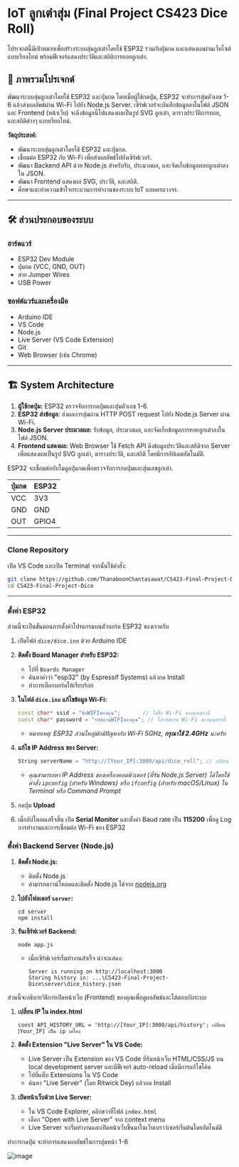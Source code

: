 # IoT ลูกเต๋าสุ่ม (Final Project CS423 Dice Roll)

โปรเจกต์นี้มีเป้าหมายเพื่อสร้างระบบสุ่มลูกเต๋าโดยใช้ ESP32 ร่วมกับปุ่มกด และแสดงผลผ่านเว็บไซต์แบบเรียลไทม์ พร้อมฟีเจอร์แสดงประวัติและสถิติการทอยลูกเต๋า.

## 🌟 ภาพรวมโปรเจกต์

พัฒนาระบบสุ่มลูกเต๋าโดยใช้ ESP32 และปุ่มกด โดยเมื่อผู้ใช้กดปุ่ม, ESP32 จะทำการสุ่มตัวเลข 1-6 แล้วส่งผลลัพธ์ผ่าน Wi-Fi ไปยัง Node.js Server. เซิร์ฟเวอร์จะบันทึกข้อมูลลงในไฟล์ JSON และ Frontend (หน้าเว็บ) จะดึงข้อมูลนี้ไปแสดงผลเป็นรูป SVG ลูกเต๋า, ตารางประวัติการทอย, และสถิติต่างๆ แบบเรียลไทม์.

**วัตถุประสงค์:**

* พัฒนาระบบสุ่มลูกเต๋าโดยใช้ ESP32 และปุ่มกด.
* เชื่อมต่อ ESP32 กับ Wi-Fi เพื่อส่งผลลัพธ์ไปยังเซิร์ฟเวอร์.
* พัฒนา Backend API ด้วย Node.js สำหรับรับ, ประมวลผล, และจัดเก็บข้อมูลทอยลูกเต๋าลงใน JSON.
* พัฒนา Frontend แสดงผล SVG, ประวัติ, และสถิติ.
* ศึกษาและทำความเข้าใจกระบวนการทำงานของระบบ IoT แบบครบวงจร.

---

## 🛠️ ส่วนประกอบของระบบ

### ฮาร์ดแวร์

* ESP32 Dev Module 
* ปุ่มกด (VCC, GND, OUT) 
* สาย Jumper Wires 
* USB Power 

### ซอฟต์แวร์และเครื่องมือ

* Arduino IDE 
* VS Code 
* Node.js 
* Live Server (VS Code Extension) 
* Git 
* Web Browser (เช่น Chrome) 

---

## 🏗️ System Architecture

1.  **ผู้ใช้กดปุ่ม:** ESP32 ตรวจจับการกดปุ่มและสุ่มตัวเลข 1-6.
2.  **ESP32 ส่งข้อมูล:** ส่งผลการสุ่มผ่าน HTTP POST request ไปยัง Node.js Server ผ่าน Wi-Fi.
3.  **Node.js Server ประมวลผล:** รับข้อมูล, ประมวลผล, และจัดเก็บข้อมูลการทอยลูกเต๋าลงในไฟล์ JSON.
4.  **Frontend แสดงผล:** Web Browser ใช้ Fetch API ดึงข้อมูลประวัติและสถิติจาก Server เพื่อแสดงผลเป็นรูป SVG ลูกเต๋า, ตารางประวัติ, และสถิติ โดยมีการอัปเดตอัตโนมัติ.

ESP32 จะเชื่อมต่อกับโมดูลปุ่มกดเพื่อตรวจจับการกดปุ่มและสุ่มเลขลูกเต๋า.

| ปุ่มกด | ESP32   |
| :----- | :------ |
| VCC    | 3V3     |
| GND    | GND     |
| OUT    | GPIO4   |


---

### Clone Repository

เปิด VS Code และเปิด Terminal จากนั้นใช้คำสั่ง:

```bash
git clone https://github.com/ThanaboonChantasawat/CS423-Final-Project-Dice.git
cd CS423-Final-Project-Dice 
```
---
### ตั้งค่า ESP32

ส่วนนี้จะเป็นขั้นตอนการตั้งค่าโปรแกรมบนตัวบอร์ด ESP32 ของเราครับ

1.  เปิดไฟล์ `dice/dice.ino` ด้วย Arduino IDE

2.  **ติดตั้ง Board Manager สำหรับ ESP32:**
    * ไปที่ `Boards Manager`
    * ค้นหาคำว่า "esp32" (by Espressif Systems) แล้วกด Install
    * ทำการเลือกบอร์ดให้เรียบร้อย

4.  **ในไฟล์ `dice.ino` แก้ไขข้อมูล Wi-Fi:**
    ```cpp
    const char* ssid = "ชื่อWIFIของคุณ";       // ใส่ชื่อ Wi-Fi ของคุณตรงนี้
    const char* password = "รหัสผ่านWIFIของคุณ"; // ใส่รหัสผ่าน Wi-Fi ของคุณตรงนี้
    ```
    * *หมายเหตุ: ESP32 ส่วนใหญ่มักมีปัญหากับ Wi-Fi 5GHz, **กรุณาใช้ 2.4GHz** นะครับ*

5.  **แก้ไข IP Address ของ Server:**
    ```cpp
    String serverName = "http://[Your_IP]:3000/api/dice_roll"; // เปลี่ยน [Your_IP] เป็น IP Address ของเครื่องคอมพิวเตอร์ที่รัน Node.js Server
    ```
    * *คุณสามารถหา IP Address ของเครื่องคอมพิวเตอร์ (ที่รัน Node.js Server) ได้โดยใช้คำสั่ง `ipconfig` (สำหรับ Windows) หรือ `ifconfig` (สำหรับ macOS/Linux) ใน Terminal หรือ Command Prompt*

6.  กดปุ่ม **Upload**

7.  เมื่ออัปโหลดเสร็จสิ้น เปิด **Serial Monitor** และตั้งค่า Baud rate เป็น **115200** เพื่อดู Log การทำงานและการเชื่อมต่อ Wi-Fi ของ ESP32
### ตั้งค่า Backend Server (Node.js)

1.  **ติดตั้ง Node.js:**
    * ติดตั้ง Node.js
    * สามารถดาวน์โหลดและติดตั้ง Node.js ได้จาก [nodejs.org](https://nodejs.org/)

2.  **ไปยังโฟลเดอร์ `server`:**
      ```
      cd server
      npm install
      ```   
3.  **รันเซิร์ฟเวอร์ Backend:**
   
        node app.js

    
    * เมื่อเซิร์ฟเวอร์เริ่มทำงานสำเร็จ น่าจะแสดง:
        ```
        Server is running on http://localhost:3000
        Storing history in: ...\CS423-Final-Project-Dice\server\dice_history.json
        ```

ส่วนนี้จะอธิบายวิธีการเปิดหน้าเว็บ (Frontend) ของคุณเพื่อดูผลลัพธ์และโต้ตอบกับระบบ

1.  **เปลี่ยน IP ใน index.html**
    ```
    const API_HISTORY_URL = 'http://[ํYour_IP]:3000/api/history'; เปลี่ยน [ํYour_IP] เป็น ip เครื่อง
    ```

1.  **ติดตั้ง Extension "Live Server" ใน VS Code:**
    * Live Server เป็น Extension ของ VS Code ที่รันหน้าเว็บ HTML/CSS/JS บน local development server และมีฟีเจอร์ auto-reload เมื่อมีการแก้ไขโค้ด
    * ไปที่แท็บ Extensions ใน VS Code
    * ค้นหา "Live Server" (โดย Ritwick Dey) แล้วกด Install

2.  **เปิดหน้าเว็บด้วย Live Server:**
    * ใน VS Code Explorer, คลิกขวาที่ไฟล์ `index.html`
    * เลือก "Open with Live Server" จาก context menu
    * Live Server จะเริ่มทำงานและเปิดหน้าเว็บขึ้นมาในเว็บเบราว์เซอร์เริ่มต้นโดยอัตโนมัติ
  
ทำการกดปุ่ม จะทำการแสดงผลลัพธ์ในการสุ่มหน้า 1-6

![image](https://github.com/user-attachments/assets/a81169ab-e089-48e5-a92b-ab0e85353bda)
